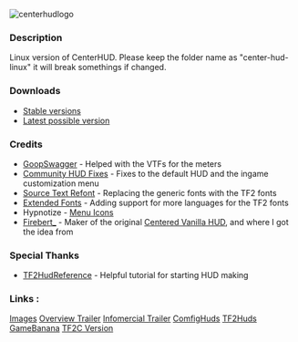 ![centerhudlogo](https://github.com/Eerorri/center-hud/assets/97610612/6b637874-0b04-4d00-95e2-116845c3dc72)
### Description
Linux version of CenterHUD. Please keep the folder name as "center-hud-linux" it will break somethings if changed.

### Downloads
- [Stable versions](https://github.com/Eerorri/center-hud/releases)
- [Latest possible version](https://github.com/Eerorri/center-hud/archive/refs/heads/linux.zip)

### Credits
- [GoopSwagger](https://gamebanana.com/members/1672887) - Helped with the VTFs for the meters
- [Community HUD Fixes](https://github.com/CriticalFlaw/TF2HUD.Fixes) - Fixes to the default HUD and the ingame customization menu
- [Source Text Refont](https://gamebanana.com/mods/314848) - Replacing the generic fonts with the TF2 fonts
- [Extended Fonts](https://github.com/jakadak/TF2-extended-fonts) - Adding support for more languages for the TF2 fonts
- Hypnotize - [Menu Icons](https://github.com/Hypnootize/TF2-HUD-Icons)
- [Firebert_](https://gamebanana.com/mods/316578) - Maker of the original [Centered Vanilla HUD](https://gamebanana.com/mods/316578), and where I got the idea from

### Special Thanks
- [TF2HudReference](https://github.com/JarateKing/TF2-Hud-Reference) - Helpful tutorial for starting HUD making

### Links :
[Images](https://imgur.com/a/0rIwB00)  [Overview Trailer](https://youtu.be/x7PHVyhndsc)  [Infomercial Trailer](https://youtu.be/G39x7-gmCzU)  [ComfigHuds](https://comfig.app/huds/page/center-hud/)  [TF2Huds](https://tf2huds.dev/hud/Center-Hud)  [GameBanana](https://gamebanana.com/mods/485626)  [TF2C Version](https://gamebanana.com/mods/485290)
